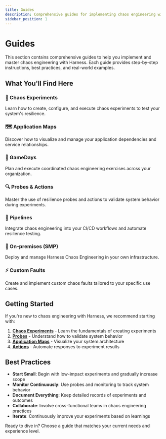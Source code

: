 ```yaml
---
title: Guides
description: Comprehensive guides for implementing chaos engineering with Harness
sidebar_position: 1
---
```


# Guides

This section contains comprehensive guides to help you implement and master chaos engineering with Harness. Each guide provides step-by-step instructions, best practices, and real-world examples.

## What You'll Find Here

### 🧪 Chaos Experiments
Learn how to create, configure, and execute chaos experiments to test your system's resilience.

### 🗺️ Application Maps
Discover how to visualize and manage your application dependencies and service relationships.

### 🎯 GameDays
Plan and execute coordinated chaos engineering exercises across your organization.

### 🔍 Probes & Actions
Master the use of resilience probes and actions to validate system behavior during experiments.

### 🔄 Pipelines
Integrate chaos engineering into your CI/CD workflows and automate resilience testing.

### 🏢 On-premises (SMP)
Deploy and manage Harness Chaos Engineering in your own infrastructure.

### ⚡ Custom Faults
Create and implement custom chaos faults tailored to your specific use cases.

## Getting Started

If you're new to chaos engineering with Harness, we recommend starting with:

1. **[Chaos Experiments](./chaos-experiments)** - Learn the fundamentals of creating experiments
2. **[Probes](./probes)** - Understand how to validate system behavior
3. **[Application Maps](./application-maps)** - Visualize your system architecture
4. **[Actions](./actions)** - Automate responses to experiment results

## Best Practices

- **Start Small**: Begin with low-impact experiments and gradually increase scope
- **Monitor Continuously**: Use probes and monitoring to track system behavior
- **Document Everything**: Keep detailed records of experiments and outcomes
- **Collaborate**: Involve cross-functional teams in chaos engineering practices
- **Iterate**: Continuously improve your experiments based on learnings

Ready to dive in? Choose a guide that matches your current needs and experience level.
